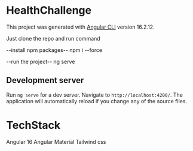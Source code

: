 # HealthChallenge

This project was generated with [Angular CLI](https://github.com/angular/angular-cli) version 16.2.12.

Just clone the repo and run command  

--install npm packages--
npm i --force

--run the project--
ng  serve


## Development server

Run `ng serve` for a dev server. Navigate to `http://localhost:4200/`. The application will automatically reload if you change any of the source files.

# TechStack

Angular 16
Angular Material
Tailwind css


